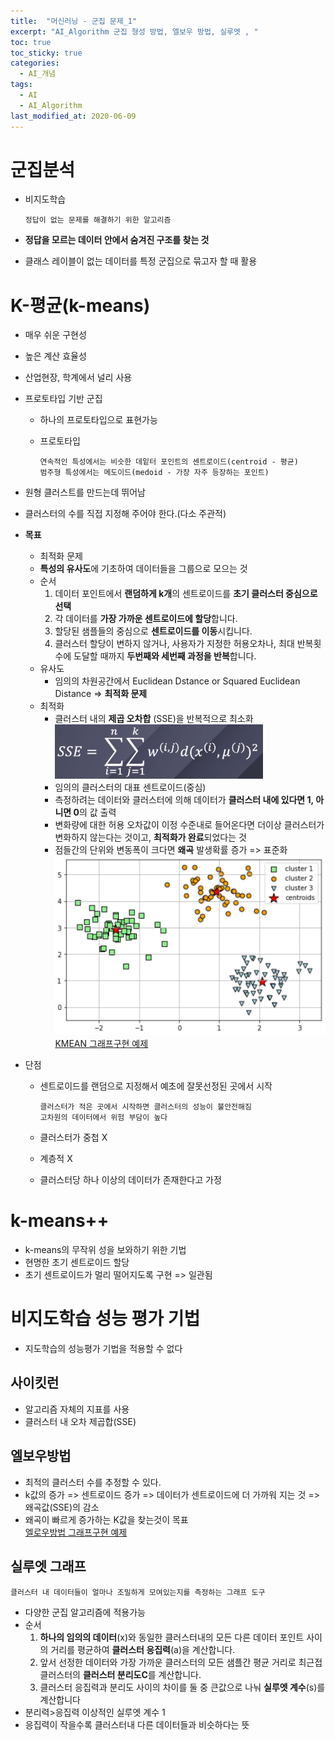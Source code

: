 ```yaml
---
title:  "머신러닝 - 군집 문제_1"
excerpt: "AI_Algorithm 군집 형성 방법, 엘보우 방법, 실루엣 , "
toc: true
toc_sticky: true
categories:
  - AI_개념
tags:
  - AI
  - AI_Algorithm
last_modified_at: 2020-06-09
---
```


# 군집분석
  * 비지도학습
      
        정답이 없는 문제를 해결하기 위한 알고리즘
        
  * **정답을 모르는 데이터 안에서 숨겨진 구조를 찾는 것**
  * 클래스 레이블이 없는 데이터를 특정 군집으로 묶고자 할 때 활용
    
# K-평균(k-means)
  * 매우 쉬운 구현성
  * 높은 계산 효율성
  * 산업현장, 학계에서 널리 사용
  * 프로토타입 기반 군집
    * 하나의 프로토타입으로 표현가능
    * 프로토타입
    
          연속적인 특성에서는 비슷한 데잍터 포인트의 센트로이드(centroid - 평균)
          범주형 특성에서는 메도이드(medoid - 가장 자주 등장하는 포인트)
  * 원형 클러스트를 만드는데 뛰어남
  * 클러스터의 수를 직접 지정해 주어야 한다.(다소 주관적)
  
  * **목표**
    * 최적화 문제
    * **특성의 유사도**에 기초하여 데이터들을 그룹으로 모으는 것
    * 순서
      1. 데이터 포인트에서 **랜덤하게 k개**의 센트로이드를 **초기 클러스터 중심으로 선택**
      2. 각 데이터를 **가장 가까운 센트로이드에 할당**합니다.
      3. 할당된 샘플들의 중심으로 **센트로이드를 이동**시킵니다.
      4. 클러스터 할당이 변하지 않거나, 사용자가 지정한 허용오차나, 최대 반복횟수에 도달할 때까지
        **두번째와 세번째 과정을 반복**합니다.
    * 유사도
      * 임의의 차원공간에서 Euclidean Dstance or Squared Euclidean Distance => **최적화 문제**
    * 최적화
      * 클러스터 내의 **제곱 오차합** (SSE)을 반복적으로 최소화  
      ![SSE](/assets/images/ai/SSE.PNG)  
      * 임의의 클러스터의 대표 센트로이드(중심)
      * 측정하려는 데이터와 클러스터에 의해 데이터가 
        **클러스터 내에 있다면 1, 아니면 0**의 값 출력
      * 변화량에 대한 허용 오차값이 이정 수준내로 들어온다면 더이상 클러스터가 변화하지
        않는다는 것이고, **최적화가 완료**되었다는 것
      * 점들간의 단위와 변동폭이 크다면 **왜곡** 발생확률 증가 => 표준화  
      ![KMEAN](/assets/images/ai/KMEAN.PNG)  
      [KMEAN 그래프구현 예제](https://nbviewer.jupyter.org/github/limjun92/limjun92.github.io/blob/master/ipynb/K_MEANS.ipynb)
  * 단점
    * 센트로이드를 랜덤으로 지정해서 예초에 잘못선정된 곳에서 시작  
    
          클러스터가 적은 곳에서 시작하면 클러스터의 성능이 불안전해짐
          고차원의 데이터에서 위험 부담이 높다
          
    * 클러스터가 중첩 X
    * 계층적 X
    * 클러스터당 하나 이상의 데이터가 존재한다고 가정

# k-means++
  * k-means의 무작위 성을 보와하기 위한 기법
  * 현명한 초기 센트로이드 할당
  * 초기 센트로이드가 멀리 떨어지도록 구현 => 일관됨

# 비지도학습 성능 평가 기법
  * 지도학습의 성능평가 기법을 적용할 수 없다

## 사이킷런
  * 알고리즘 자체의 지표를 사용
  * 클러스터 내 오차 제곱합(SSE)
  
## 엘보우방법
  * 최적의 클러스터 수를 추정할 수 있다.
  * k값의 증가 => 센트로이드 증가 => 데이터가 센트로이드에 더 가까워 지는 것 => 왜곡값(SSE)의 감소  
  * 왜곡이 빠르게 증가하는 K값을 찾는것이 목표  
  [엘로우방법 그래프구현 예제](https://github.com/limjun92/limjun92.github.io/blob/master/ipynb/kmeanplus.ipynb)
  
## 실루엣 그래프
  
    클러스터 내 데이터들이 얼마나 조밀하게 모여있는지를 측정하는 그래프 도구
    
  * 다양한 군집 알고리즘에 적용가능
  * 순서 
    1. **하나의 임의의 데이터**(x)와 동일한 클러스터내의 모든 다른 데이터 포인트 사이의 거리를 평균하여
      **클러스터 응집력**(a)을 계산합니다.
    2. 앞서 선정한 데이터와 가장 가까운 클러스터의 모든 샘플간 평균 거리로 최근접 클러스터의 
      **클러스터 분리도C**를 계산합니다.
    3. 클러스터 응집력과 분리도 사이의 차이를 둘 중 큰값으로 나눠 **실루엣 계수**(s)를 계산합니다
  * 분리력>응집력 이상적인 실루엣 계수 1
  * 응집력이 작을수록 클러스터내 다른 데이터들과 비슷하다는 뜻
